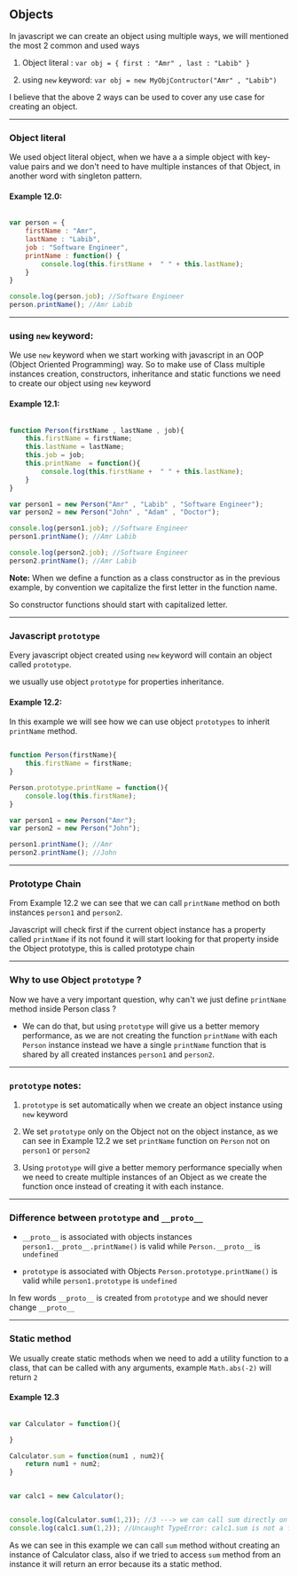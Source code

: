 ## Objects

In javascript we can create an object using multiple ways, we will mentioned the most 2 common and used ways

1. Object literal : `var obj = { first : "Amr" , last : "Labib" }`

2. using `new` keyword:  `var obj = new MyObjContructor("Amr" , "Labib")`

I believe that the above 2 ways can be used to cover any use case for creating an object.

---

### Object literal

We used object literal object, when we have a a simple object with key-value pairs and we don't need to have multiple instances of that Object, in another word with singleton pattern.

#### Example 12.0:

```javascript

var person = {
	firstName : "Amr",
	lastName : "Labib",
	job : "Software Engineer",
	printName : function() {
		console.log(this.firstName +  " " + this.lastName);
	}
}

console.log(person.job); //Software Engineer
person.printName(); //Amr Labib

```

---

### using `new` keyword:

We use `new` keyword when we start working with javascript in an OOP (Object Oriented Programming) way.
So to make use of Class multiple instances creation, constructors, inheritance and static functions we need to create our object using `new` keyword


#### Example 12.1:


```javascript

function Person(firstName , lastName , job){
	this.firstName = firstName;
	this.lastName = lastName;
	this.job = job;
	this.printName  = function(){
		console.log(this.firstName +  " " + this.lastName);
	}
}

var person1 = new Person("Amr" , "Labib" , "Software Engineer");
var person2 = new Person("John" , "Adam" , "Doctor");

console.log(person1.job); //Software Engineer
person1.printName(); //Amr Labib

console.log(person2.job); //Software Engineer
person2.printName(); //Amr Labib

```

**Note:**
When we define a function as a class constructor as in the previous example, by convention we capitalize the first letter in the function name.

So constructor functions should start with capitalized letter.


---

### Javascript `prototype`

Every javascript object created using `new` keyword will contain an object called `prototype`.

we usually use object `prototype` for properties inheritance.

#### Example 12.2:

In this example we will see how we can use object `prototypes` to inherit `printName` method.

```javascript

function Person(firstName){
	this.firstName = firstName;
}

Person.prototype.printName = function(){
	console.log(this.firstName);
}

var person1 = new Person("Amr");
var person2 = new Person("John");

person1.printName(); //Amr
person2.printName(); //John

```

---

### Prototype Chain

From Example 12.2 we can see that we can call `printName` method on both instances `person1` and `person2`.

Javascript will check first if the current object instance has a property called `printName` if its not found it will start looking for that property inside the Object prototype, this is called prototype chain

---

### Why to use Object `prototype` ?

Now we have a very important question, why can't we just define `printName` method inside Person class ?

* We can do that, but using `prototype` will give us a better memory performance, as we are not creating the function `printName` with each `Person` instance instead we have a single `printName` function that is shared by all created instances `person1` and `person2`.

---

### `prototype` notes:

1. `prototype` is set automatically when we create an object instance using `new` keyword

2. We set `prototype` only on the Object not on the object instance, as we can see in Example 12.2 we set `printName` function on `Person` not on `person1` or `person2`

3. Using `prototype` will give a better memory performance specially when we need to create multiple instances of an Object as we create the function once instead of creating it with each instance.

---

### Difference between `prototype` and `__proto__`

* `__proto__` is associated with objects instances `person1.__proto__.printName()` is valid while `Person.__proto__` is `undefined`

* `prototype` is associated with Objects `Person.prototype.printName()` is valid while `person1.prototype` is `undefined`

In few words `__proto__` is created from `prototype` and we should never change `__proto__`

---

### Static method

We usually create static methods when we need to add a utility function to a class, that can be called with any arguments, example `Math.abs(-2)` will return `2`


#### Example 12.3

```javascript

var Calculator = function(){

}

Calculator.sum = function(num1 , num2){
	return num1 + num2;
}


var calc1 = new Calculator();


console.log(Calculator.sum(1,2)); //3 ---> we can call sum directly on Calculator class
console.log(calc1.sum(1,2)); //Uncaught TypeError: calc1.sum is not a function ---> because sum is a static function.

```

As we can see in this example we can call `sum` method without creating an instance of Calculator class, also if we tried to access `sum` method from an instance it will return an error because its a static method.

